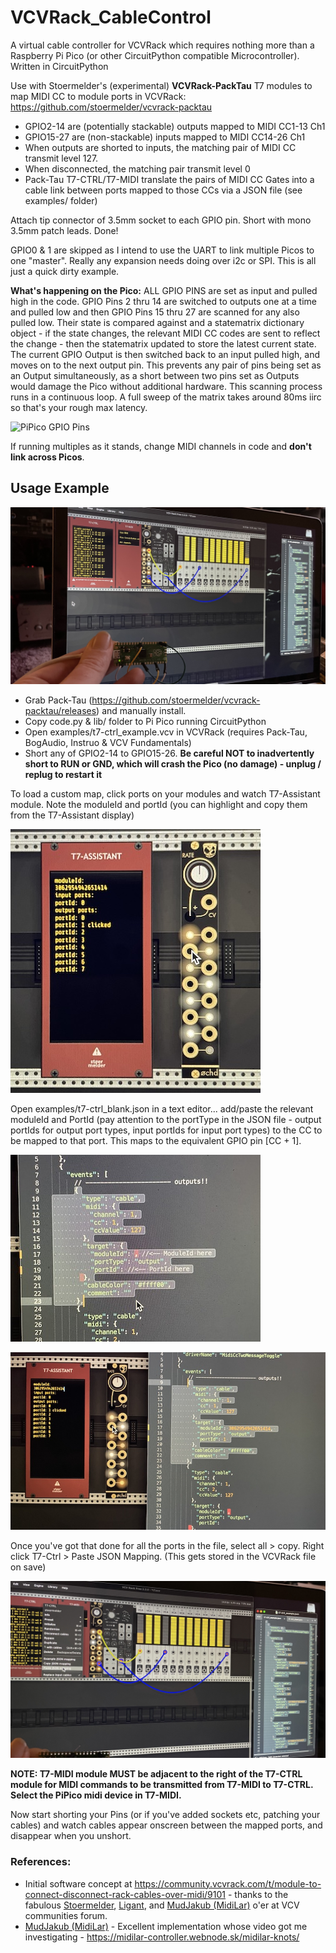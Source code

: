# VCVRack_CableControl
A virtual cable controller for VCVRack which requires nothing more than a Raspberry Pi Pico (or other CircuitPython compatible Microcontroller). Written in CircuitPython

Use with Stoermelder's (experimental) **VCVRack-PackTau** T7 modules to map MIDI CC to module ports in VCVRack: https://github.com/stoermelder/vcvrack-packtau

* GPIO2-14 are (potentially stackable) outputs mapped to MIDI CC1-13 Ch1
* GPIO15-27 are (non-stackable) inputs mapped to MIDI CC14-26 Ch1
* When outputs are shorted to inputs, the matching pair of MIDI CC transmit
level 127.
* When disconnected, the matching pair transmit level 0
* Pack-Tau T7-CTRL/T7-MIDI translate the pairs of MIDI CC Gates into a cable link between ports mapped to those CCs via a JSON file (see examples/ folder)

Attach tip connector of 3.5mm socket to each GPIO pin. Short with mono 3.5mm patch leads. Done!

GPIO0 & 1 are skipped as I intend to use the UART to link multiple Picos to one "master". Really any expansion needs doing over i2c or SPI. This is all just a quick dirty example.

**What's happening on the Pico:** ALL GPIO PINS are set as input and pulled high in the code. GPIO Pins 2 thru 14 are switched to outputs one at a time and pulled low and then GPIO Pins 15 thru 27 are scanned for any also pulled low. Their state is compared against and a statematrix dictionary object - if the state changes, the relevant MIDI CC codes are sent to reflect the change - then the statematrix updated to store the latest current state. The current GPIO Output is then switched back to an input pulled high, and moves on to the next output pin. This prevents any pair of pins being set as an Output simultaneously, as a short between two pins set as Outputs would damage the Pico without additional hardware. This scanning process runs in a continuous loop. A full sweep of the matrix takes around 80ms iirc so that's your rough max latency.

![PiPico GPIO Pins](https://cdn-learn.adafruit.com/assets/assets/000/099/339/large1024/raspberry_pi_Pico-R3-Pinout-narrow.png)

If running multiples as it stands, change MIDI channels in code and **don't link across Picos**.

## Usage Example

![Image of PiPico with screenshot of VCV Rack Example](https://github.com/PatchworkBoy/VCVRack_CableControl/raw/main/media/demo.jpg)

* Grab Pack-Tau (https://github.com/stoermelder/vcvrack-packtau/releases) and manually install.
* Copy code.py & lib/ folder to Pi Pico running CircuitPython
* Open examples/t7-ctrl_example.vcv in VCVRack (requires Pack-Tau, BogAudio, Instruo & VCV Fundamentals)
* Short any of GPIO2-14 to GPIO15-26. **Be careful NOT to inadvertently short to RUN or GND, which will crash the Pico (no damage) - unplug / replug to restart it**

To load a custom map, click ports on your modules and watch T7-Assistant module. Note the moduleId and portId (you can highlight and copy them from the T7-Assistant display) 

![T7-ASSISTANT](https://github.com/PatchworkBoy/VCVRack_CableControl/raw/main/media/t7-assistant.jpg)

Open examples/t7-ctrl_blank.json in a text editor... add/paste the relevant moduleId and PortId (pay attention to the portType in the JSON file - output portIds for output port types, input portIds for input port types) to the CC to be mapped to that port. This maps to the equivalent GPIO pin [CC + 1].

![codeblock](https://github.com/PatchworkBoy/VCVRack_CableControl/raw/main/media/codeblock.jpg)

![completed codeblock](https://github.com/PatchworkBoy/VCVRack_CableControl/raw/main/media/completedblock.jpg)

Once you've got that done for all the ports in the file, select all > copy. Right click T7-Ctrl > Paste JSON Mapping. (This gets stored in the VCVRack file on save)

![Context Menu of T7-CTRL](https://github.com/PatchworkBoy/VCVRack_CableControl/raw/main/media/copy_paste_json.jpg)

**NOTE: T7-MIDI module MUST be adjacent to the right of the T7-CTRL module for MIDI commands to be transmitted from T7-MIDI to T7-CTRL. Select the PiPico midi device in T7-MIDI.**

Now start shorting your Pins (or if you've added sockets etc, patching your cables) and watch cables appear onscreen between the mapped ports, and disappear when you unshort.

### References: 
* Initial software concept at https://community.vcvrack.com/t/module-to-connect-disconnect-rack-cables-over-midi/9101 - thanks to the fabulous [Stoermelder](https://github.com/stoermelder), [Ligant](https://community.vcvrack.com/u/ligant/summary), and [MudJakub (MidiLar)](https://community.vcvrack.com/u/mudjakub/summary) o'er at VCV communities forum.
* [MudJakub (MidiLar)](https://community.vcvrack.com/u/mudjakub/summary) - Excellent implementation whose video got me investigating - https://midilar-controller.webnode.sk/midilar-knots/
